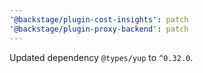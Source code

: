 ```yaml
---
'@backstage/plugin-cost-insights': patch
'@backstage/plugin-proxy-backend': patch
---
```


Updated dependency `@types/yup` to `^0.32.0`.
